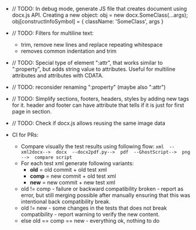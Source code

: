 
* // TODO: In debug mode, generate JS file that creates document using docx.js API.
  Creating a new object: obj = new docx.SomeClass(...args); obj[constructInfoSymbol] = { className: 'SomeClass', args }

* // TODO: Filters for multiline text:
   * trim, remove new lines and replace repeating whitespace
   * removes common indentation and trim

* // TODO: Special type of element ":attr", that works similar to ":property", but adds string value to attributes.
  Useful for multiline attributes and attributes with CDATA.

* // TODO: reconsider renaming ":property" (maybe also ":attr")

* // TODO: Simplify sections, footers, headers, styles by adding new tags for it.
  header and footer can have attribute that tells if it is just for first page in section.

* // TODO: Check if docx.js allows reusing the same image data

* CI for PRs:
  * Compare visually the test results using following flow: 
    `xml  --xml2docx-->  docx  --docx2pdf.py-->  pdf  --GhostScript-->  png  -->  compare script`
  * For each test xml generate following variants:
     * **old** = old commit + old test xml
     * **comp** = new commit + old test xml
     * **new** = new commit + new test xml
  * old != comp - failure or backward compatibility broken - report 
    as error, but still merging possible after manually ensuring that
    this was intentional back compatibility break.
  * old != new - some changes in the tests that does not break 
    compatibility - report warning to verify the new content.
  * else old == comp == new - everything ok, nothing to do
